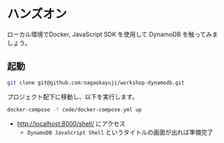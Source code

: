 # ハンズオン

ローカル環境でDocker, JavaScript SDK を使用して DynamoDB を触ってみましょう。

## 起動

```bash
git clone git@github.com:nagaokayuji/workshop-dynamodb.git
```

プロジェクト配下に移動し、以下を実行します。

```bash
docker-compose -f code/docker-compose.yml up
```

- [http://localhost:8000/shell/](http://localhost:8000/shell/) にアクセス
  - `DynamoDB JavaScript Shell` というタイトルの画面が出れば準備完了


